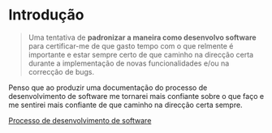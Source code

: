 # Introdução

> Uma tentativa de **padronizar a maneira como desenvolvo software** para certificar-me de que gasto tempo com o que relmente é importante e estar sempre certo de que caminho na direcção certa durante a implementação de novas funcionalidades e/ou na correcção de bugs.

Penso que ao produzir uma documentação do processo de desenvolvimento de software me tornarei mais confiante sobre o que faço e me sentirei mais confiante de que caminho na direcção certa sempre.

[Processo de desenvolvimento de software](process/build-software.md)
